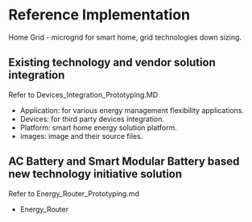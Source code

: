 # Reference Implementation

Home Grid - microgrid for smart home, grid technologies down sizing. 

## Existing technology and vendor solution integration
Refer to Devices_Integration_Prototyping.MD
- Application: for various energy management flexibility applications.
- Devices: for third party devices integration.
- Platform: smart home energy solution platform. 
- images: image and their source files.

## AC Battery and Smart Modular Battery based new technology initiative solution
Refer to Energy_Router_Prototyping.md
- Energy_Router
